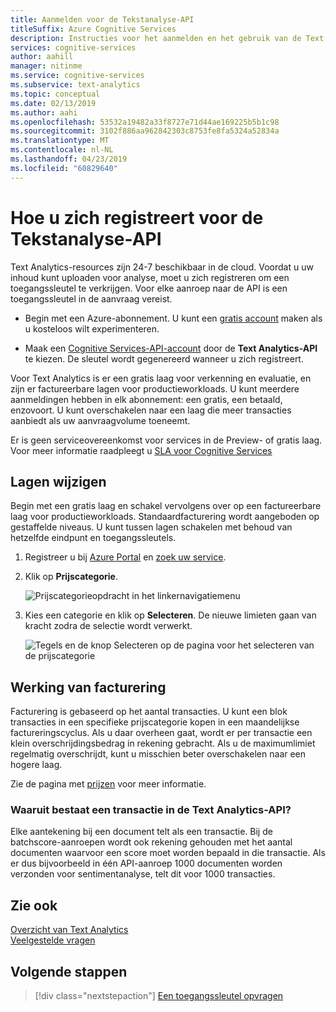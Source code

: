 ```yaml
---
title: Aanmelden voor de Tekstanalyse-API
titleSuffix: Azure Cognitive Services
description: Instructies voor het aanmelden en het gebruik van de Text Analytics-service.
services: cognitive-services
author: aahill
manager: nitinme
ms.service: cognitive-services
ms.subservice: text-analytics
ms.topic: conceptual
ms.date: 02/13/2019
ms.author: aahi
ms.openlocfilehash: 53532a19482a33f8727e71d44ae169225b5b1c98
ms.sourcegitcommit: 3102f886aa962842303c8753fe8fa5324a52834a
ms.translationtype: MT
ms.contentlocale: nl-NL
ms.lasthandoff: 04/23/2019
ms.locfileid: "60829640"
---
```

# <a name="how-to-sign-up-for-the-text-analytics-api"></a>Hoe u zich registreert voor de Tekstanalyse-API

Text Analytics-resources zijn 24-7 beschikbaar in de cloud. Voordat u uw inhoud kunt uploaden voor analyse, moet u zich registreren om een toegangssleutel te verkrijgen. Voor elke aanroep naar de API is een toegangssleutel in de aanvraag vereist.

+ Begin met een Azure-abonnement. U kunt een [gratis account](https://azure.microsoft.com/free/) maken als u kosteloos wilt experimenteren.

+ Maak een [Cognitive Services-API-account](https://docs.microsoft.com/azure/cognitive-services/cognitive-services-apis-create-account) door de **Text Analytics-API** te kiezen. De sleutel wordt gegenereerd wanneer u zich registreert.

Voor Text Analytics is er een gratis laag voor verkenning en evaluatie, en zijn er factureerbare lagen voor productieworkloads. U kunt meerdere aanmeldingen hebben in elk abonnement: een gratis, een betaald, enzovoort. U kunt overschakelen naar een laag die meer transacties aanbiedt als uw aanvraagvolume toeneemt.

Er is geen serviceovereenkomst voor services in de Preview- of gratis laag. Voor meer informatie raadpleegt u [SLA voor Cognitive Services](https://azure.microsoft.com/support/legal/sla/cognitive-services/v1_1/)

## <a name="how-to-change-tiers"></a>Lagen wijzigen

Begin met een gratis laag en schakel vervolgens over op een factureerbare laag voor productieworkloads. Standaardfacturering wordt aangeboden op gestaffelde niveaus. U kunt tussen lagen schakelen met behoud van hetzelfde eindpunt en toegangssleutels.

1. Registreer u bij [Azure Portal](https://portal.azure.com) en [zoek uw service](text-analytics-how-to-access-key.md).

2. Klik op **Prijscategorie**.

   ![Prijscategorieopdracht in het linkernavigatiemenu](../media/portal-pricing-tier.png)

3. Kies een categorie en klik op **Selecteren**.  De nieuwe limieten gaan van kracht zodra de selectie wordt verwerkt. 

   ![Tegels en de knop Selecteren op de pagina voor het selecteren van de prijscategorie](../media/portal-choose-tier.png)

## <a name="how-billing-works"></a>Werking van facturering

Facturering is gebaseerd op het aantal transacties. U kunt een blok transacties in een specifieke prijscategorie kopen in een maandelijkse factureringscyclus. Als u daar overheen gaat, wordt er per transactie een klein overschrijdingsbedrag in rekening gebracht. Als u de maximumlimiet regelmatig overschrijdt, kunt u misschien beter overschakelen naar een hogere laag.

Zie de pagina met [prijzen](https://azure.microsoft.com/pricing/details/cognitive-services/text-analytics/) voor meer informatie.

### <a name="what-constitutes-a-transaction-in-the-text-analytics-api"></a>Waaruit bestaat een transactie in de Text Analytics-API?
Elke aantekening bij een document telt als een transactie. Bij de batchscore-aanroepen wordt ook rekening gehouden met het aantal documenten waarvoor een score moet worden bepaald in die transactie. Als er dus bijvoorbeeld in één API-aanroep 1000 documenten worden verzonden voor sentimentanalyse, telt dit voor 1000 transacties.

## <a name="see-also"></a>Zie ook 

 [Overzicht van Text Analytics](../overview.md)  
 [Veelgestelde vragen](../text-analytics-resource-faq.md)

## <a name="next-steps"></a>Volgende stappen

> [!div class="nextstepaction"]
> [Een toegangssleutel opvragen](text-analytics-how-to-access-key.md)

